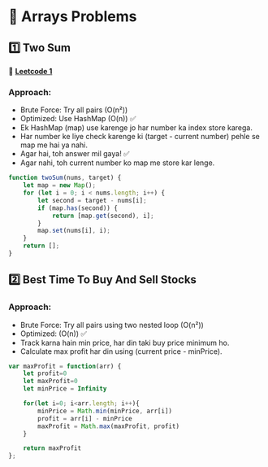 # 📌 Arrays Problems

## 1️⃣ Two Sum  
🔗 **[Leetcode 1](https://leetcode.com/problems/two-sum/)**

### **Approach:**
- Brute Force: Try all pairs (O(n²))
- Optimized: Use HashMap (O(n)) ✅
- Ek HashMap (map) use karenge jo har number ka index store karega.
- Har number ke liye check karenge ki (target - current number) pehle se map me hai ya nahi.
- Agar hai, toh answer mil gaya! ✅
- Agar nahi, toh current number ko map me store kar lenge.  

```js
function twoSum(nums, target) {
    let map = new Map();
    for (let i = 0; i < nums.length; i++) {
        let second = target - nums[i];
        if (map.has(second)) {
            return [map.get(second), i];
        }
        map.set(nums[i], i);
    }
    return [];
}
```

## 2️⃣ Best Time To Buy And Sell Stocks

### **Approach:**
- Brute Force: Try all pairs using two nested loop (O(n²))
- Optimized: (O(n)) ✅
- Track karna hain min price, har din taki buy price minimum ho.
- Calculate max profit har din using (current price - minPrice).

```js
var maxProfit = function(arr) {
    let profit=0
    let maxProfit=0
    let minPrice = Infinity

    for(let i=0; i<arr.length; i++){
        minPrice = Math.min(minPrice, arr[i])
        profit = arr[i] - minPrice
        maxProfit = Math.max(maxProfit, profit)
    }

    return maxProfit
};
```


